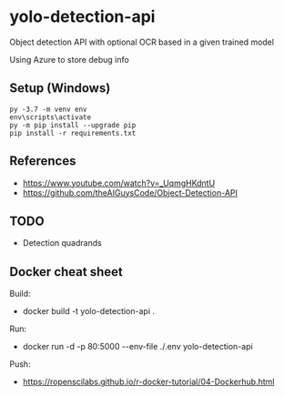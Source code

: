 # yolo-detection-api

Object detection API with optional OCR based in a given trained model

Using Azure to store debug info

## Setup (Windows)

```console
py -3.7 -m venv env
env\scripts\activate
py -m pip install --upgrade pip
pip install -r requirements.txt
```
## References

 * https://www.youtube.com/watch?v=_UqmgHKdntU
 * https://github.com/theAIGuysCode/Object-Detection-API
 
## TODO

 * Detection quadrands

## Docker cheat sheet

Build:
 * docker build -t yolo-detection-api .

Run:
 * docker run -d -p 80:5000 --env-file ./.env yolo-detection-api

Push:
 * https://ropenscilabs.github.io/r-docker-tutorial/04-Dockerhub.html
 
